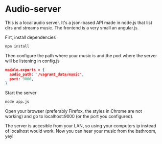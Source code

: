 # Audio-server

This is a local audio server. It's a json-based API made in node.js that list dirs and streams music. The frontend is a very small an angular.js.

Firt, install dependencies

```bash
npm install
```

Then configure the path where your music is and the port where the server will be listening in config.js

```json
module.exports = {
  audio_path: '/vagrant_data/music',
  port: 9000,
}
```

Start the server

```bash
node app.js
```

Open your browser (preferably Firefox, the styles in Chrome are not working) and go to localhost:9000 (or the port you configured).

The server is accesible from your LAN, so using your computers ip instead of localhost would work. Now you can hear your music from the bathroom, yey!
